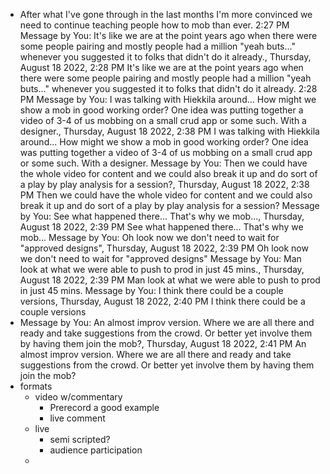 - After what I've gone through in the last months I'm more convinced we need to continue teaching people how to mob than ever.
  2:27 PM
  Message by You: It's like we are at the point years ago when there were some people pairing and mostly people had a million "yeah buts..." whenever you suggested it to folks that didn't do it already., Thursday, August 18 2022, 2:28 PM
  It's like we are at the point years ago when there were some people pairing and mostly people had a million "yeah buts..." whenever you suggested it to folks that didn't do it already.
  2:28 PM
  Message by You: I was talking with Hiekkila around... How might we show a mob in good working order? One idea was putting together a video of 3-4 of us mobbing on a small crud app or some such. With a designer., Thursday, August 18 2022, 2:38 PM
  I was talking with Hiekkila around... How might we show a mob in good working order? One idea was putting together a video of 3-4 of us mobbing on a small crud app or some such. With a designer.
  Message by You: Then we could have the whole video for content and we could also break it up and do sort of a play by play analysis for a session?, Thursday, August 18 2022, 2:38 PM
  Then we could have the whole video for content and we could also break it up and do sort of a play by play analysis for a session?
  Message by You: See what happened there... That's why we mob..., Thursday, August 18 2022, 2:39 PM
  See what happened there... That's why we mob...
  Message by You: Oh look now we don't need to wait for "approved designs", Thursday, August 18 2022, 2:39 PM
  Oh look now we don't need to wait for "approved designs"
  Message by You: Man look at what we were able to push to prod in just 45 mins., Thursday, August 18 2022, 2:39 PM
  Man look at what we were able to push to prod in just 45 mins.
  Message by You: I think there could be a couple versions, Thursday, August 18 2022, 2:40 PM
  I think there could be a couple versions
- Message by You: An almost improv version. Where we are all there and ready and take suggestions from the crowd. Or better yet involve them by having them join the mob?, Thursday, August 18 2022, 2:41 PM
  An almost improv version. Where we are all there and ready and take suggestions from the crowd. Or better yet involve them by having them join the mob?
- formats
	- video w/commentary
		- Prerecord a good example
		- live comment
	- live
		- semi scripted?
		- audience participation
	-